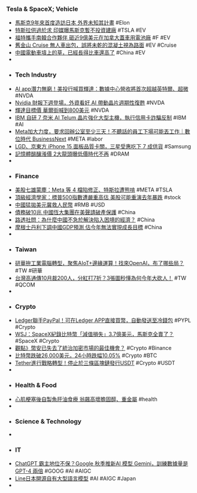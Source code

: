 ### Tesla & SpaceX; Vehicle
- [馬斯克9年來首度造訪日本 外界未知其計畫](https://m.cnyes.com/news/id/5295030) #Elon
- [特斯拉供過於求 印媒曝馬斯克暫不投資建廠](https://guangming.com.my/特斯拉供過於求-印媒曝馬斯克暫不投資建廠) #TSLA #EV
- [福特攜手南韓合作夥伴 砸近9億美元在加拿大蓋車用電池廠](https://news.cnyes.com/news/id/5294271) #F #EV
- [舊金山 Cruise 無人車出包，誤將未乾的混凝土視為路面](https://www.kocpc.com.tw/archives/506124) #EV #Cruise
- [中國電動車墳上的草，已經長得比車還高了](https://technews.tw/2023/08/18/chinese-ev-graveyard/) #China #EV
-
- ### Tech Industry
- [AI app潛力無窮！美投行喊買輝達：數據中心營收將首次超越英特爾、超微](https://news.cnyes.com/news/id/5294294) #NVDA
- [Nvidia 財報下週登場，外資看好 AI 帶動晶片週期性復甦](https://finance.technews.tw/2023/08/18/nvidia-financial-reporting-ai/) #NVDA
- [輝達目標價 華爾街喊到800美元](https://ctee.com.tw/news/global/923424.html) #NVDA
- [IBM 自研 7 奈米 AI Telum 晶片強化大型主機，執行信用卡詐騙反制](https://technews.tw/2023/08/18/ibms-self-developed-7nm-ai-telum-chip-strengthens-mainframe/) #IBM #AI
- [Meta加大力度，要求回辦公室至少三天！不聽話的員工下場可能丟工作｜數位時代 BusinessNext](https://www.bnext.com.tw/article/76435/meta-wfh-cancel) #META #labor
- [LGD、京東方 iPhone 15 面板品質卡關，三星受惠吃下 7 成供貨](https://technews.tw/2023/08/18/apple-iphone-15-sdc-lgd-boe/) #Samsung
- [記憶體醞釀漲價 2大龍頭曝低價時代不再](https://ctee.com.tw/news/tech/923381.html) #DRAM
-
- ### Finance
- [美股七雄蒙塵：Meta 等 4 檔陷修正、特斯拉遭熊啃](https://finance.technews.tw/2023/08/18/metas-stock-joins-apple-microsoft-and-nvidia-shares-in-correction-territory-as-tech-stock-boom-fizzles/) #META #TSLA
- [頂級經濟學家：標普500指數遭嚴重高估 美股可能重演去年暴跌](https://news.cnyes.com/news/id/5293394) #stock
- [中國猛拋美元冀救人民幣](https://www.rfi.fr/tw/中國/20230817-中國猛拋美元冀救人民幣) #RMB #USD
- [債務破10兆 中國恆大集團在美聲請破產保護](https://today.line.me/tw/v2/article/XYPEXQZ) #China
- [路透社問：為什麼中國不急於解決陷入困境的經濟？](https://www.rfi.fr/tw/中國/20230817-路透社問-為什麼中國不急於解決陷入困境的經濟) #China
- [摩根士丹利下調中國GDP預測 估今年無法實現成長目標](https://news.cnyes.com/news/id/5293465) #China
-
- ### Taiwan
- [研華拚工業電腦轉型，聚焦AIoT+邊緣運算！找來OpenAI，布了哪些局？](https://www.bnext.com.tw/article/76426/advantech-aiot-park) #TW #研華
- [台灣高通傳10月裁200人，分紅打7折？3張圖秒懂為何今年大砍人！](https://www.bnext.com.tw/article/76432/qualcomm-layoff-cristiano-amon) #TW #QCOM
-
- ### Crypto
- [Ledger聯手PayPal！可在Ledger APP直接買幣，自動發送至冷錢包](https://abmedia.io/ledger-and-paypal-team-up-to-simplify-the-process-to-crypto-world) #PYPL #Crypto
- [WSJ：SpaceX紀錄比特幣「減值損失」3.7億美元，馬斯克全賣了？](https://www.blocktempo.com/spacex-wrote-down-bitcoin-holdings-by-370-million/) #SpaceX #Crypto
- [觀點》幣安已失去了統治加密市場的最佳機會？](https://www.blocktempo.com/has-binance-lost-its-best-chance-to-rule-the-crypto-market/) #Crypto #Binance
- [比特幣跌破26,000美元，24小時跌幅10.05%](https://news.cnyes.com/news/id/5294314) #Crypto #BTC
- [Tether進行戰略轉型！停止於三條區塊鏈發行USDT](https://abmedia.io/tether-makes-strategic-decision) #Crypto #USDT
-
- ### Health & Food
- [心肌梗塞後自製魚肝油食療 翁飆高壞膽固醇、重金屬](https://today.line.me/tw/v2/article/XYPMn19) #health
-
- ### Science & Technology
-
- ### IT
- [ChatGPT 霸主地位不保？Google 秋季推新AI 模型 Gemini，訓練數據量是 GPT-4 兩倍](https://www.inside.com.tw/article/32526-google-brings-gemini-to-gen-ai-race) #GOOG #AI #AIGC
- [Line日本開源自有大型語言模型](https://www.ithome.com.tw/news/158311) #AI #AIGC #Japan
-